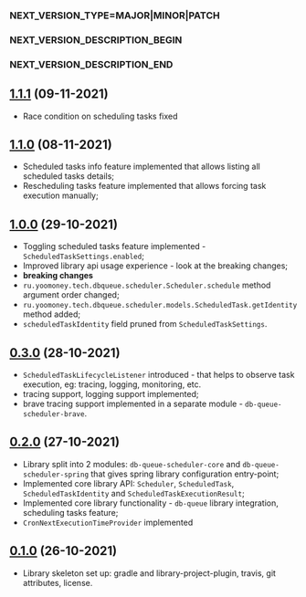 ### NEXT_VERSION_TYPE=MAJOR|MINOR|PATCH
### NEXT_VERSION_DESCRIPTION_BEGIN
### NEXT_VERSION_DESCRIPTION_END
## [1.1.1](https://github.com/yoomoney/db-queue-scheduler/pull/8) (09-11-2021)

* Race condition on scheduling tasks fixed

## [1.1.0](https://github.com/yoomoney/db-queue-scheduler/pull/6) (08-11-2021)

* Scheduled tasks info feature implemented that allows listing all scheduled tasks details;
* Rescheduling tasks feature implemented that allows forcing task execution manually;

## [1.0.0](https://github.com/yoomoney/db-queue-scheduler/pull/5) (29-10-2021)

* Toggling scheduled tasks feature implemented - `ScheduledTaskSettings.enabled`;
* Improved library api usage experience - look at the breaking changes;
* **breaking changes**
* `ru.yoomoney.tech.dbqueue.scheduler.Scheduler.schedule` method argument order changed;
* `ru.yoomoney.tech.dbqueue.scheduler.models.ScheduledTask.getIdentity` method added;
* `scheduledTaskIdentity` field pruned from `ScheduledTaskSettings`.

## [0.3.0](https://github.com/yoomoney/db-queue-scheduler/pull/4) (28-10-2021)

* `ScheduledTaskLifecycleListener` introduced - that helps to observe task execution, eg: tracing, logging, monitoring, etc.
* tracing support, logging support implemented;
* brave tracing support implemented in a separate module - `db-queue-scheduler-brave`.

## [0.2.0](https://github.com/yoomoney/db-queue-scheduler/pull/2) (27-10-2021)

* Library split into 2 modules: `db-queue-scheduler-core` and `db-queue-scheduler-spring` that gives spring library
configuration entry-point;
* Implemented core library API: `Scheduler`, `ScheduledTask`, `ScheduledTaskIdentity` and `ScheduledTaskExecutionResult`;
* Implemented core library functionality - `db-queue` library integration, scheduling tasks feature;
* `CronNextExecutionTimeProvider` implemented

## [0.1.0](https://github.com/yoomoney/db-queue-scheduler/pull/1) (26-10-2021)

* Library skeleton set up: gradle and library-project-plugin, travis, git attributes, license.